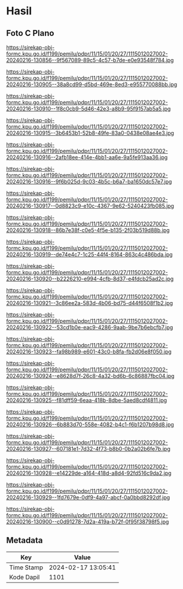 # Hasil

## Foto C Plano

https://sirekap-obj-formc.kpu.go.id/f199/pemilu/pdpr/11/15/01/20/27/1115012027002-20240216-130856--9f567089-89c5-4c57-b7de-e0e93548f784.jpg

https://sirekap-obj-formc.kpu.go.id/f199/pemilu/pdpr/11/15/01/20/27/1115012027002-20240216-130905--38a8cd99-d5bd-469e-8ed3-e955770088bb.jpg

https://sirekap-obj-formc.kpu.go.id/f199/pemilu/pdpr/11/15/01/20/27/1115012027002-20240216-130910--1f8c0cb9-5d46-42e3-a8b9-95f9157ab5a5.jpg

https://sirekap-obj-formc.kpu.go.id/f199/pemilu/pdpr/11/15/01/20/27/1115012027002-20240216-130915--3b6453b1-52b8-49fe-83a0-0438e08ae4e3.jpg

https://sirekap-obj-formc.kpu.go.id/f199/pemilu/pdpr/11/15/01/20/27/1115012027002-20240216-130916--2afb18ee-414e-4bb1-aa6e-9a5fe913aa36.jpg

https://sirekap-obj-formc.kpu.go.id/f199/pemilu/pdpr/11/15/01/20/27/1115012027002-20240216-130916--9f6b025d-9c03-4b5c-b6a7-ba1650dc57e7.jpg

https://sirekap-obj-formc.kpu.go.id/f199/pemilu/pdpr/11/15/01/20/27/1115012027002-20240216-130917--0d8823c9-e10c-4367-9e62-5240423fb085.jpg

https://sirekap-obj-formc.kpu.go.id/f199/pemilu/pdpr/11/15/01/20/27/1115012027002-20240216-130918--86b7e38f-c0e5-4f5e-b135-2f03b519d88b.jpg

https://sirekap-obj-formc.kpu.go.id/f199/pemilu/pdpr/11/15/01/20/27/1115012027002-20240216-130919--de74e4c7-1c25-44f4-8164-863c4c486bda.jpg

https://sirekap-obj-formc.kpu.go.id/f199/pemilu/pdpr/11/15/01/20/27/1115012027002-20240216-130920--b2226210-e994-4cfb-8d37-e4fdcb25ad2c.jpg

https://sirekap-obj-formc.kpu.go.id/f199/pemilu/pdpr/11/15/01/20/27/1115012027002-20240216-130921--3c86ee2a-583d-4b06-bd75-d44f6508f1b2.jpg

https://sirekap-obj-formc.kpu.go.id/f199/pemilu/pdpr/11/15/01/20/27/1115012027002-20240216-130922--53cd1b0e-eac9-4286-9aab-9be7b6ebcfb7.jpg

https://sirekap-obj-formc.kpu.go.id/f199/pemilu/pdpr/11/15/01/20/27/1115012027002-20240216-130923--fa98b989-e601-43c0-b8fa-fb2d06e8f050.jpg

https://sirekap-obj-formc.kpu.go.id/f199/pemilu/pdpr/11/15/01/20/27/1115012027002-20240216-130924--e8628d7f-26c8-4a32-bd6b-6c86887fbc04.jpg

https://sirekap-obj-formc.kpu.go.id/f199/pemilu/pdpr/11/15/01/20/27/1115012027002-20240216-130925--f81dff59-6eaa-418b-8dbe-5aed8cdf4811.jpg

https://sirekap-obj-formc.kpu.go.id/f199/pemilu/pdpr/11/15/01/20/27/1115012027002-20240216-130926--6b883d70-558e-4082-b4c1-f6b1207b98d8.jpg

https://sirekap-obj-formc.kpu.go.id/f199/pemilu/pdpr/11/15/01/20/27/1115012027002-20240216-130927--607181e1-7d32-4f73-b8b0-0b2a02b6fe7b.jpg

https://sirekap-obj-formc.kpu.go.id/f199/pemilu/pdpr/11/15/01/20/27/1115012027002-20240216-130928--e14229de-a164-418d-a8d4-92fd516c9da2.jpg

https://sirekap-obj-formc.kpu.go.id/f199/pemilu/pdpr/11/15/01/20/27/1115012027002-20240216-130929--1fd7679e-0df9-4a97-abcf-0a0bbd8292df.jpg

https://sirekap-obj-formc.kpu.go.id/f199/pemilu/pdpr/11/15/01/20/27/1115012027002-20240216-130900--c0d91278-7d2a-419a-b72f-0f95f38798f5.jpg


## Metadata

| Key        | Value               |
| ---------- | ------------------- |
| Time Stamp | 2024-02-17 13:05:41 |
| Kode Dapil | 1101                |



